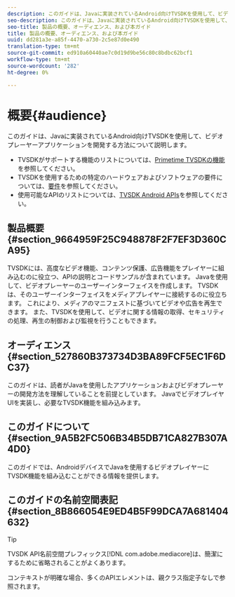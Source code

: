 ```yaml
---
description: このガイドは、Javaに実装されているAndroid向けTVSDKを使用して、ビデオプレーヤーアプリケーションを開発する方法について説明します。
seo-description: このガイドは、Javaに実装されているAndroid向けTVSDKを使用して、ビデオプレーヤーアプリケーションを開発する方法について説明します。
seo-title: 製品の概要、オーディエンス、および本ガイド
title: 製品の概要、オーディエンス、および本ガイド
uuid: dd281a3e-a85f-4470-a730-2c5e87d0e490
translation-type: tm+mt
source-git-commit: ed910a60440ae7c0d19d9be56c80c8bdbc62bcf1
workflow-type: tm+mt
source-wordcount: '282'
ht-degree: 0%

---
```



# 概要{#audience}

このガイドは、Javaに実装されているAndroid向けTVSDKを使用して、ビデオプレーヤーアプリケーションを開発する方法について説明します。

<!--<a id="section_FC24E86A2E6442B8A3769160769BBDFA"></a>-->

* TVSDKがサポートする機能のリストについては、[Primetime TVSDKの機能](../../../tvsdk-3x-android-prog/android-3x-introduction/overview-prod-audience-guide/android-3x-overview-of-the-player.md)を参照してください。
* TVSDKを使用するための特定のハードウェアおよびソフトウェアの要件については、[要件](../../../tvsdk-3x-android-prog/android-3x-introduction/android-3x-requirements.md)を参照してください。
* 使用可能なAPIのリストについては、[TVSDK Android APIs](https://help.adobe.com/en_US/primetime/api/psdk/javadoc3.5/index.html)を参照してください。

## 製品概要{#section_9664959F25C948878F2F7EF3D360CA95}

TVSDKには、高度なビデオ機能、コンテンツ保護、広告機能をプレイヤーに組み込むのに役立つ、APIの説明とコードサンプルが含まれています。 Javaを使用して、ビデオプレーヤーのユーザーインターフェイスを作成します。 TVSDKは、そのユーザーインターフェイスをメディアプレイヤーに接続するのに役立ちます。 これにより、メディアのマニフェストに基づいてビデオや広告を再生できます。 また、TVSDKを使用して、ビデオに関する情報の取得、セキュリティの処理、再生の制御および監視を行うこともできます。

## オーディエンス{#section_527860B373734D3BA89FCF5EC1F6DC37}

このガイドは、読者がJavaを使用したアプリケーションおよびビデオプレーヤーの開発方法を理解していることを前提としています。 JavaでビデオプレイヤUIを実装し、必要なTVSDK機能を組み込みます。

## このガイドについて{#section_9A5B2FC506B34B5DB71CA827B307A4D0}

このガイドでは、AndroidデバイスでJavaを使用するビデオプレイヤーにTVSDK機能を組み込むことができる情報を提供します。

## このガイドの名前空間表記{#section_8B866054E9ED4B5F99DCA7A681404632}

>[!TIP]
>
>TVSDK API名前空間プレフィックス[!DNL com.adobe.mediacore]は、簡潔にするために省略されることがよくあります。
>
>コンテキストが明確な場合、多くのAPIエレメントは、親クラス指定子なしで参照されます。